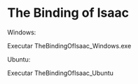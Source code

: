 # The Binding of Isaac

Windows:

Executar TheBindingOfIsaac_Windows.exe

Ubuntu:

Executar TheBindingOfIsaac_Ubuntu


